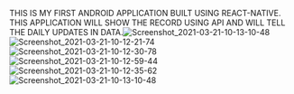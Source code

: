 THIS IS MY FIRST ANDROID APPLICATION BUILT USING REACT-NATIVE.
THIS APPLICATION WILL SHOW THE RECORD USING API AND WILL TELL THE DAILY UPDATES IN DATA.![Screenshot_2021-03-21-10-13-10-48](https://user-images.githubusercontent.com/55906377/111894146-5ee31080-8a2e-11eb-8e8f-38a3b9c95229.jpg)
![Screenshot_2021-03-21-10-12-21-74](https://user-images.githubusercontent.com/55906377/111894147-61456a80-8a2e-11eb-8d1f-02e59852e32c.jpg)
![Screenshot_2021-03-21-10-12-30-78](https://user-images.githubusercontent.com/55906377/111894148-62769780-8a2e-11eb-80f3-534483e12825.jpg)
![Screenshot_2021-03-21-10-12-59-44](https://user-images.githubusercontent.com/55906377/111894150-63a7c480-8a2e-11eb-8118-0a55812d8b49.jpg)
![Screenshot_2021-03-21-10-12-35-62](https://user-images.githubusercontent.com/55906377/111894151-64405b00-8a2e-11eb-840a-b89fa05ce92b.jpg)
![Screenshot_2021-03-21-10-13-10-48](https://user-images.githubusercontent.com/55906377/111894160-73bfa400-8a2e-11eb-9dbb-c6a9a2e4bb6e.jpg)
